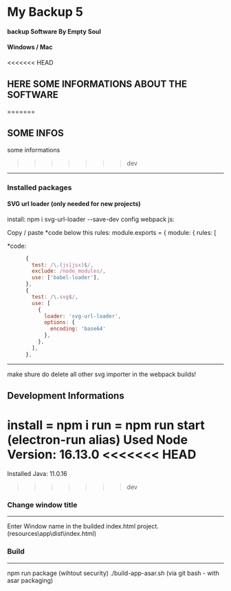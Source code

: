 # My Backup 5
#### backup Software By Empty Soul
#### Windows / Mac

<<<<<<< HEAD
## HERE SOME INFORMATIONS ABOUT THE SOFTWARE
=======
## SOME INFOS
some informations
>>>>>>> dev


_____ 
### Installed packages
#### SVG url loader (only needed for new projects)
install: npm i svg-url-loader --save-dev
config webpack js:

Copy / paste *code below this rules:
 module.exports = {
  module: {
    rules: [

*code:
```js
      {
        test: /\.(js|jsx)$/,
        exclude: /node_modules/,
        use: ['babel-loader'],
      },
      {
        test: /\.svg$/,
        use: [
          {
            loader: 'svg-url-loader',
            options: {
              encoding: 'base64'
            },
          },
        ],
      },
```
-----------------------
make shure do delete all other svg importer in the webpack builds!

## Development Informations
install = npm i
run = npm run start (electron-run alias)
Used Node Version: 16.13.0
<<<<<<< HEAD
=======
Installed Java: 11.0.16
>>>>>>> dev
### Change window title
----------------------
Enter Window name in the builded index.html project. (resources\app\dist\index.html)

### Build
----------------------
 npm run package (wihtout security)
 ./build-app-asar.sh (via git bash - with asar packaging)
